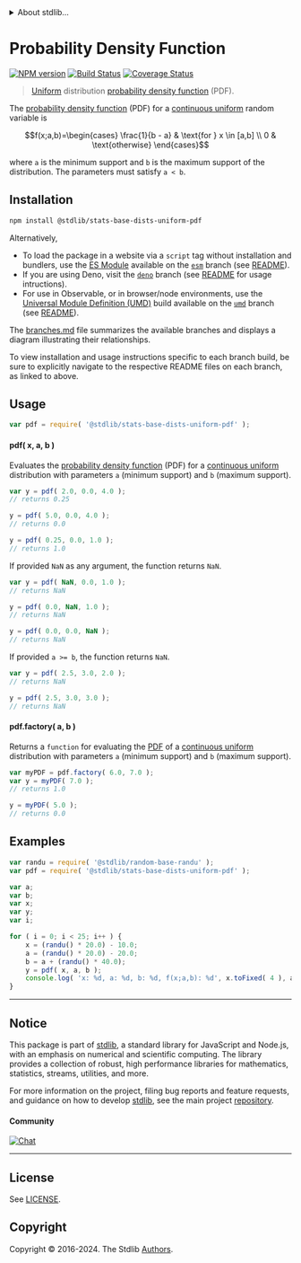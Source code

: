 <!--

@license Apache-2.0

Copyright (c) 2018 The Stdlib Authors.

Licensed under the Apache License, Version 2.0 (the "License");
you may not use this file except in compliance with the License.
You may obtain a copy of the License at

   http://www.apache.org/licenses/LICENSE-2.0

Unless required by applicable law or agreed to in writing, software
distributed under the License is distributed on an "AS IS" BASIS,
WITHOUT WARRANTIES OR CONDITIONS OF ANY KIND, either express or implied.
See the License for the specific language governing permissions and
limitations under the License.

-->


<details>
  <summary>
    About stdlib...
  </summary>
  <p>We believe in a future in which the web is a preferred environment for numerical computation. To help realize this future, we've built stdlib. stdlib is a standard library, with an emphasis on numerical and scientific computation, written in JavaScript (and C) for execution in browsers and in Node.js.</p>
  <p>The library is fully decomposable, being architected in such a way that you can swap out and mix and match APIs and functionality to cater to your exact preferences and use cases.</p>
  <p>When you use stdlib, you can be absolutely certain that you are using the most thorough, rigorous, well-written, studied, documented, tested, measured, and high-quality code out there.</p>
  <p>To join us in bringing numerical computing to the web, get started by checking us out on <a href="https://github.com/stdlib-js/stdlib">GitHub</a>, and please consider <a href="https://opencollective.com/stdlib">financially supporting stdlib</a>. We greatly appreciate your continued support!</p>
</details>

# Probability Density Function

[![NPM version][npm-image]][npm-url] [![Build Status][test-image]][test-url] [![Coverage Status][coverage-image]][coverage-url] <!-- [![dependencies][dependencies-image]][dependencies-url] -->

> [Uniform][uniform-distribution] distribution [probability density function][pdf] (PDF).

<section class="intro">

The [probability density function][pdf] (PDF) for a [continuous uniform][uniform-distribution] random variable is

<!-- <equation class="equation" label="eq:uniform_pdf" align="center" raw="f(x;a,b)=\begin{cases} \frac{1}{b - a} & \text{for } x \in [a,b] \\ 0 & \text{otherwise} \end{cases}" alt="Probability density function (PDF) for a continuous uniform distribution."> -->

```math
f(x;a,b)=\begin{cases} \frac{1}{b - a} & \text{for } x \in [a,b] \\ 0 & \text{otherwise} \end{cases}
```

<!-- <div class="equation" align="center" data-raw-text="f(x;a,b)=\begin{cases} \frac{1}{b - a} &amp; \text{for } x \in [a,b] \\ 0 &amp; \text{otherwise} \end{cases}" data-equation="eq:uniform_pdf">
    <img src="https://cdn.jsdelivr.net/gh/stdlib-js/stdlib@51534079fef45e990850102147e8945fb023d1d0/lib/node_modules/@stdlib/stats/base/dists/uniform/pdf/docs/img/equation_uniform_pdf.svg" alt="Probability density function (PDF) for a continuous uniform distribution.">
    <br>
</div> -->

<!-- </equation> -->

where `a` is the minimum support and `b` is the maximum support of the distribution. The parameters must satisfy `a < b`.

</section>

<!-- /.intro -->

<section class="installation">

## Installation

```bash
npm install @stdlib/stats-base-dists-uniform-pdf
```

Alternatively,

-   To load the package in a website via a `script` tag without installation and bundlers, use the [ES Module][es-module] available on the [`esm`][esm-url] branch (see [README][esm-readme]).
-   If you are using Deno, visit the [`deno`][deno-url] branch (see [README][deno-readme] for usage intructions).
-   For use in Observable, or in browser/node environments, use the [Universal Module Definition (UMD)][umd] build available on the [`umd`][umd-url] branch (see [README][umd-readme]).

The [branches.md][branches-url] file summarizes the available branches and displays a diagram illustrating their relationships.

To view installation and usage instructions specific to each branch build, be sure to explicitly navigate to the respective README files on each branch, as linked to above.

</section>

<section class="usage">

## Usage

```javascript
var pdf = require( '@stdlib/stats-base-dists-uniform-pdf' );
```

#### pdf( x, a, b )

Evaluates the [probability density function][pdf] (PDF) for a [continuous uniform][uniform-distribution] distribution with parameters `a` (minimum support) and `b` (maximum support).

```javascript
var y = pdf( 2.0, 0.0, 4.0 );
// returns 0.25

y = pdf( 5.0, 0.0, 4.0 );
// returns 0.0

y = pdf( 0.25, 0.0, 1.0 );
// returns 1.0
```

If provided `NaN` as any argument, the function returns `NaN`.

```javascript
var y = pdf( NaN, 0.0, 1.0 );
// returns NaN

y = pdf( 0.0, NaN, 1.0 );
// returns NaN

y = pdf( 0.0, 0.0, NaN );
// returns NaN
```

If provided `a >= b`, the function returns `NaN`.

```javascript
var y = pdf( 2.5, 3.0, 2.0 );
// returns NaN

y = pdf( 2.5, 3.0, 3.0 );
// returns NaN
```

#### pdf.factory( a, b )

Returns a `function` for evaluating the [PDF][pdf] of a [continuous uniform][uniform-distribution] distribution with parameters `a` (minimum support) and `b` (maximum support).

```javascript
var myPDF = pdf.factory( 6.0, 7.0 );
var y = myPDF( 7.0 );
// returns 1.0

y = myPDF( 5.0 );
// returns 0.0
```

</section>

<!-- /.usage -->

<section class="examples">

## Examples

<!-- eslint no-undef: "error" -->

```javascript
var randu = require( '@stdlib/random-base-randu' );
var pdf = require( '@stdlib/stats-base-dists-uniform-pdf' );

var a;
var b;
var x;
var y;
var i;

for ( i = 0; i < 25; i++ ) {
    x = (randu() * 20.0) - 10.0;
    a = (randu() * 20.0) - 20.0;
    b = a + (randu() * 40.0);
    y = pdf( x, a, b );
    console.log( 'x: %d, a: %d, b: %d, f(x;a,b): %d', x.toFixed( 4 ), a.toFixed( 4 ), b.toFixed( 4 ), y.toFixed( 4 ) );
}
```

</section>

<!-- /.examples -->

<!-- Section for related `stdlib` packages. Do not manually edit this section, as it is automatically populated. -->

<section class="related">

</section>

<!-- /.related -->

<!-- Section for all links. Make sure to keep an empty line after the `section` element and another before the `/section` close. -->


<section class="main-repo" >

* * *

## Notice

This package is part of [stdlib][stdlib], a standard library for JavaScript and Node.js, with an emphasis on numerical and scientific computing. The library provides a collection of robust, high performance libraries for mathematics, statistics, streams, utilities, and more.

For more information on the project, filing bug reports and feature requests, and guidance on how to develop [stdlib][stdlib], see the main project [repository][stdlib].

#### Community

[![Chat][chat-image]][chat-url]

---

## License

See [LICENSE][stdlib-license].


## Copyright

Copyright &copy; 2016-2024. The Stdlib [Authors][stdlib-authors].

</section>

<!-- /.stdlib -->

<!-- Section for all links. Make sure to keep an empty line after the `section` element and another before the `/section` close. -->

<section class="links">

[npm-image]: http://img.shields.io/npm/v/@stdlib/stats-base-dists-uniform-pdf.svg
[npm-url]: https://npmjs.org/package/@stdlib/stats-base-dists-uniform-pdf

[test-image]: https://github.com/stdlib-js/stats-base-dists-uniform-pdf/actions/workflows/test.yml/badge.svg?branch=main
[test-url]: https://github.com/stdlib-js/stats-base-dists-uniform-pdf/actions/workflows/test.yml?query=branch:main

[coverage-image]: https://img.shields.io/codecov/c/github/stdlib-js/stats-base-dists-uniform-pdf/main.svg
[coverage-url]: https://codecov.io/github/stdlib-js/stats-base-dists-uniform-pdf?branch=main

<!--

[dependencies-image]: https://img.shields.io/david/stdlib-js/stats-base-dists-uniform-pdf.svg
[dependencies-url]: https://david-dm.org/stdlib-js/stats-base-dists-uniform-pdf/main

-->

[chat-image]: https://img.shields.io/gitter/room/stdlib-js/stdlib.svg
[chat-url]: https://app.gitter.im/#/room/#stdlib-js_stdlib:gitter.im

[stdlib]: https://github.com/stdlib-js/stdlib

[stdlib-authors]: https://github.com/stdlib-js/stdlib/graphs/contributors

[umd]: https://github.com/umdjs/umd
[es-module]: https://developer.mozilla.org/en-US/docs/Web/JavaScript/Guide/Modules

[deno-url]: https://github.com/stdlib-js/stats-base-dists-uniform-pdf/tree/deno
[deno-readme]: https://github.com/stdlib-js/stats-base-dists-uniform-pdf/blob/deno/README.md
[umd-url]: https://github.com/stdlib-js/stats-base-dists-uniform-pdf/tree/umd
[umd-readme]: https://github.com/stdlib-js/stats-base-dists-uniform-pdf/blob/umd/README.md
[esm-url]: https://github.com/stdlib-js/stats-base-dists-uniform-pdf/tree/esm
[esm-readme]: https://github.com/stdlib-js/stats-base-dists-uniform-pdf/blob/esm/README.md
[branches-url]: https://github.com/stdlib-js/stats-base-dists-uniform-pdf/blob/main/branches.md

[stdlib-license]: https://raw.githubusercontent.com/stdlib-js/stats-base-dists-uniform-pdf/main/LICENSE

[pdf]: https://en.wikipedia.org/wiki/Probability_density_function

[uniform-distribution]: https://en.wikipedia.org/wiki/Uniform_distribution_%28continuous%29

</section>

<!-- /.links -->
